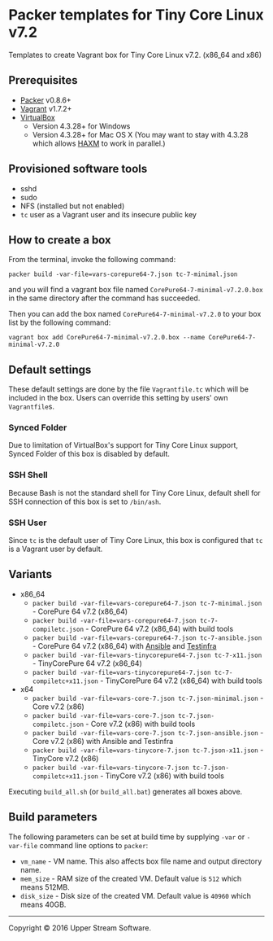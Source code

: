 # Packer templates for Tiny Core Linux v7.2

Templates to create Vagrant box for Tiny Core Linux v7.2. (x86_64 and x86)

## Prerequisites

* [Packer] v0.8.6+
* [Vagrant] v1.7.2+
* [VirtualBox]
	* Version 4.3.28+ for Windows
	* Version 4.3.28+ for Mac OS X (You may want to stay with 4.3.28 which allows [HAXM] to work in parallel.)

[Packer]: https://www.packer.io/ "Packer by HashiCorp"
[Vagrant]: https://www.vagrantup.com/ "Vagrant"
[VirtualBox]: https://www.virtualbox.org/ "Oracle VM VirtualBox"
[HAXM]: https://software.intel.com/en-us/android/articles/intel-hardware-accelerated-execution-manager
        "Intel&reg; Hardware Accelerated Execution Manager"

## Provisioned software tools

* sshd
* sudo
* NFS (installed but not enabled)
* `tc` user as a Vagrant user and its insecure public key

## How to create a box

From the terminal, invoke the following command:

	packer build -var-file=vars-corepure64-7.json tc-7-minimal.json

and you will find a vagrant box file named `CorePure64-7-minimal-v7.2.0.box`
in the same directory after the command has succeeded.

Then you can add the box named `CorePure64-7-minimal-v7.2.0` to your box list
by the following command:

	vagrant box add CorePure64-7-minimal-v7.2.0.box --name CorePure64-7-minimal-v7.2.0

## Default settings

These default settings are done by the file `Vagrantfile.tc` which will be included in the box.
Users can override this setting by users' own `Vagrantfile`s.

### Synced Folder

Due to limitation of VirtualBox's support for Tiny Core Linux support, Synced Folder of this box is disabled by default.

### SSH Shell

Because Bash is not the standard shell for Tiny Core Linux, default shell for SSH connection of this box
is set to `/bin/ash`.

### SSH User

Since `tc` is the default user of Tiny Core Linux, this box is configured that `tc` is a Vagrant user by default.

## Variants

* x86_64
    * `packer build -var-file=vars-corepure64-7.json tc-7-minimal.json` - CorePure 64 v7.2 (x86_64)
    * `packer build -var-file=vars-corepure64-7.json tc-7-compiletc.json` - CorePure 64 v7.2 (x86_64) with build tools
    * `packer build -var-file=vars-corepure64-7.json tc-7-ansible.json` - CorePure 64 v7.2 (x86_64) with [Ansible] and [Testinfra]
    * `packer build -var-file=vars-tinycorepure64-7.json tc-7-x11.json` - TinyCorePure 64 v7.2 (x86_64)
    * `packer build -var-file=vars-tinycorepure64-7.json tc-7-compiletc+x11.json` - TinyCorePure 64 v7.2 (x86_64) with build tools
* x64
    * `packer build -var-file=vars-core-7.json tc-7.json-minimal.json` - Core v7.2 (x86)
    * `packer build -var-file=vars-core-7.json tc-7.json-compiletc.json` - Core v7.2 (x86) with build tools
    * `packer build -var-file=vars-core-7.json tc-7.json-ansible.json` - Core v7.2 (x86) with Ansible and Testinfra
    * `packer build -var-file=vars-tinycore-7.json tc-7.json-x11.json` - TinyCore v7.2 (x86)
    * `packer build -var-file=vars-tinycore-7.json tc-7.json-compiletc+x11.json` - TinyCore v7.2 (x86) with build tools

Executing `build_all.sh` (or `build_all.bat`) generates all boxes above.

[Ansible]: https://www.ansible.com/ "Ansible is Simple IT Automation"
[Testinfra]: https://testinfra.readthedocs.io/en/latest/ "Testinfra test your infrastructure &mdash; testinfra 1.4.2 documentation"

## Build parameters

The following parameters can be set at build time by supplying `-var` or `-var-file` command line options to `packer`:

* `vm_name` - VM name.  This also affects box file name and output directory name.
* `mem_size` - RAM size of the created VM.  Default value is `512` which means 512MB.
* `disk_size` - Disk size of the created VM.  Default value is `40960` which means 40GB.

- - -

Copyright &copy; 2016 Upper Stream Software.
